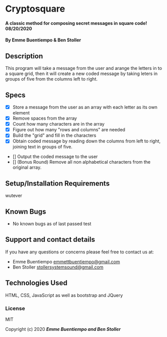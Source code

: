 # Cryptosquare

#### A classic method for composing secret messages in square code! 08/20/2020

#### By Emme Buentiempo & Ben Stoller

## Description

This program will take a message from the user and arange the letters in to a square grid, then it will create a new coded message by taking leters in groups of five from the columns left to right.

## Specs
* [X] Store a message from the user as an array with each letter as its own element
* [X] Remove spaces from the array
* [X] Count how many characters are in the array
* [X] Figure out how many "rows and columns" are needed
* [X] Build the "grid" and fill in the characters
* [X] Obtain coded message by reading down the columns from left to right, joining text in groups of five.
* [] Output the coded message to the user
* [] (Bonus Round) Remove all non alphabetical characters from the original array.

## Setup/Installation Requirements

wutever

## Known Bugs

* No known bugs as of last passed test

## Support and contact details

If you have any questions or concerns please feel free to contact us at:

  * Emme Buentiempo <emmettbuentiempo@gmail.com>
  * Ben Stoller <stollersystemsound@gmail.com>

## Technologies Used

HTML, CSS, JavaScript as well as bootstrap and JQuery

### License

MIT

Copyright (c) 2020 **_Emme Buentiempo and Ben Stoller_**

